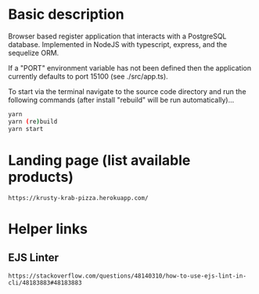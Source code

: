 # Basic description
Browser based register application that interacts with a PostgreSQL database. Implemented in NodeJS with typescript, express, and the sequelize ORM.

If a "PORT" environment variable has not been defined then the application currently defaults to port 15100 (see ./src/app.ts).

To start via the terminal navigate to the source code directory and run the following commands (after install "rebuild" will be run automatically)...
```bash
yarn
yarn (re)build
yarn start
```

# Landing page (list available products)
`https://krusty-krab-pizza.herokuapp.com/`

# Helper links
## EJS Linter
`https://stackoverflow.com/questions/48140310/how-to-use-ejs-lint-in-cli/48183883#48183883`
